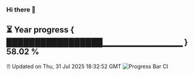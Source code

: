 ### Hi there 👋
⏳ Year progress { █████████████████▁▁▁▁▁▁▁▁▁▁▁▁▁ } 58.02 %
---
⏰ Updated on Thu, 31 Jul 2025 18:32:52 GMT
![Progress Bar CI](https://github.com/liununu/liununu/workflows/Progress%20Bar%20CI/badge.svg)

